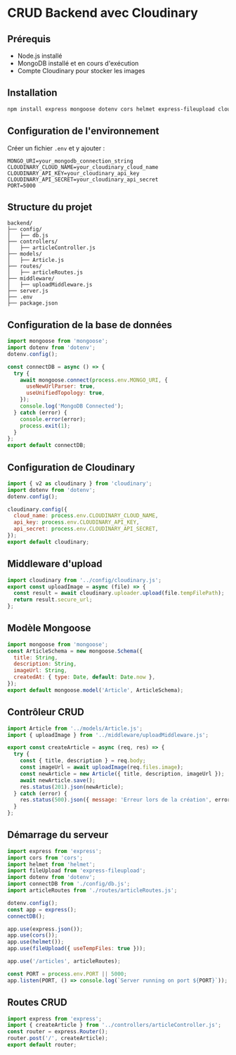 # CRUD Backend avec Cloudinary

## Prérequis
- Node.js installé
- MongoDB installé et en cours d'exécution
- Compte Cloudinary pour stocker les images

## Installation
```sh
npm install express mongoose dotenv cors helmet express-fileupload cloudinary
```

## Configuration de l'environnement
Créer un fichier `.env` et y ajouter :
```env
MONGO_URI=your_mongodb_connection_string
CLOUDINARY_CLOUD_NAME=your_cloudinary_cloud_name
CLOUDINARY_API_KEY=your_cloudinary_api_key
CLOUDINARY_API_SECRET=your_cloudinary_api_secret
PORT=5000
```

## Structure du projet
```
backend/
├── config/
│   ├── db.js
├── controllers/
│   ├── articleController.js
├── models/
│   ├── Article.js
├── routes/
│   ├── articleRoutes.js
├── middleware/
│   ├── uploadMiddleware.js
├── server.js
├── .env
├── package.json
```

## Configuration de la base de données
```js
import mongoose from 'mongoose';
import dotenv from 'dotenv';
dotenv.config();

const connectDB = async () => {
  try {
    await mongoose.connect(process.env.MONGO_URI, {
      useNewUrlParser: true,
      useUnifiedTopology: true,
    });
    console.log('MongoDB Connected');
  } catch (error) {
    console.error(error);
    process.exit(1);
  }
};
export default connectDB;
```

## Configuration de Cloudinary
```js
import { v2 as cloudinary } from 'cloudinary';
import dotenv from 'dotenv';
dotenv.config();

cloudinary.config({
  cloud_name: process.env.CLOUDINARY_CLOUD_NAME,
  api_key: process.env.CLOUDINARY_API_KEY,
  api_secret: process.env.CLOUDINARY_API_SECRET,
});
export default cloudinary;
```

## Middleware d'upload
```js
import cloudinary from '../config/cloudinary.js';
export const uploadImage = async (file) => {
  const result = await cloudinary.uploader.upload(file.tempFilePath);
  return result.secure_url;
};
```

## Modèle Mongoose
```js
import mongoose from 'mongoose';
const ArticleSchema = new mongoose.Schema({
  title: String,
  description: String,
  imageUrl: String,
  createdAt: { type: Date, default: Date.now },
});
export default mongoose.model('Article', ArticleSchema);
```

## Contrôleur CRUD
```js
import Article from '../models/Article.js';
import { uploadImage } from '../middleware/uploadMiddleware.js';

export const createArticle = async (req, res) => {
  try {
    const { title, description } = req.body;
    const imageUrl = await uploadImage(req.files.image);
    const newArticle = new Article({ title, description, imageUrl });
    await newArticle.save();
    res.status(201).json(newArticle);
  } catch (error) {
    res.status(500).json({ message: 'Erreur lors de la création', error });
  }
};
```

## Démarrage du serveur
```js
import express from 'express';
import cors from 'cors';
import helmet from 'helmet';
import fileUpload from 'express-fileupload';
import dotenv from 'dotenv';
import connectDB from './config/db.js';
import articleRoutes from './routes/articleRoutes.js';

dotenv.config();
const app = express();
connectDB();

app.use(express.json());
app.use(cors());
app.use(helmet());
app.use(fileUpload({ useTempFiles: true }));

app.use('/articles', articleRoutes);

const PORT = process.env.PORT || 5000;
app.listen(PORT, () => console.log(`Server running on port ${PORT}`));
```

## Routes CRUD
```js
import express from 'express';
import { createArticle } from '../controllers/articleController.js';
const router = express.Router();
router.post('/', createArticle);
export default router;
```

